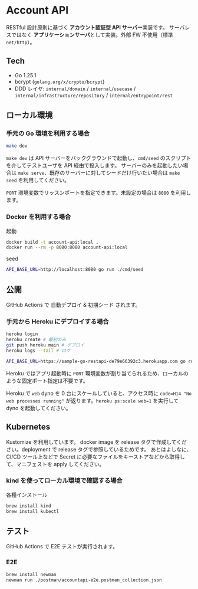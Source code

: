 # Account API

RESTful 設計原則に基づく **アカウント認証型 API サーバー**実装です。
サーバレスではなく **アプリケーションサーバ**として実装。外部 FW 不使用（標準 `net/http`）。

## Tech

- Go 1.25.1
- bcrypt (`golang.org/x/crypto/bcrypt`)
- DDD レイヤ: `internal/domain` / `internal/usecase` / `internal/infrastructure/repository` / `internal/entrypoint/rest`

## ローカル環境

### 手元の Go 環境を利用する場合

```bash
make dev
```

`make dev` は API サーバーをバックグラウンドで起動し、`cmd/seed` のスクリプトを介してテストユーザを API 経由で投入します。
サーバーのみを起動したい場合は `make serve`、既存のサーバーに対してシードだけ行いたい場合は `make seed` を利用してください。

`PORT` 環境変数でリッスンポートを指定できます。未設定の場合は `8080` を利用します。

### Docker を利用する場合

起動

```bash
docker build -t account-api:local .
docker run --rm -p 8080:8080 account-api:local
```

seed

```bash
API_BASE_URL=http://localhost:8080 go run ./cmd/seed
```

## 公開

GitHub Actions で 自動デプロイ & 初期シード されます。

### 手元から Heroku にデプロイする場合

```bash
heroku login
heroku create # 最初のみ
git push heroku main # デプロイ
heroku logs --tail # ログ
```

```bash
API_BASE_URL=https://sample-go-restapi-de79e66392c3.herokuapp.com go run ./cmd/seed
```

Heroku ではアプリ起動時に `PORT` 環境変数が割り当てられるため、ローカルのような固定ポート指定は不要です。

Heroku で `web` dyno を 0 台にスケールしていると、アクセス時に `code=H14 "No web processes running"` が返ります。`heroku ps:scale web=1` を実行して dyno を起動してください。

## Kubernetes

Kustomize を利用しています。
docker image を release タグで作成してください。deployment で release タグで参照しているためです。
あとはよしなに、CI/CD ツール上などで Secret に必要なファイルをキーストアなどから取得して、マニフェストを apply してください。

### kind を使ってローカル環境で確認する場合

各種インストール

```bash
brew install kind
brew install kubectl
```

## テスト

GitHub Actions で E2E テストが実行されます。

### E2E

```bash
brew install newman
newman run ./postman/accountapi-e2e.postman_collection.json
```
